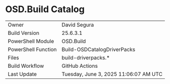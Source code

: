 ﻿# OSD.Build Catalog

| | |
|-|-|
| Owner | David Segura |
| Build Version | 25.6.3.1 |
| PowerShell Module | OSD.Build |
| PowerShell Function | Build-OSDCatalogDriverPacks |
| Files | build-driverpacks.* |
| Build Workflow | GitHub Actions |
| Last Update | Tuesday, June 3, 2025 11:06:07 AM UTC |
